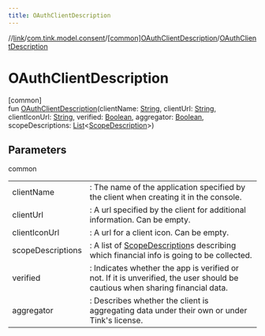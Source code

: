 ```yaml
---
title: OAuthClientDescription
---
```

//[link](../../../index.html)/[com.tink.model.consent](../index.html)/[[common]OAuthClientDescription](index.html)/[OAuthClientDescription](-o-auth-client-description.html)



# OAuthClientDescription



[common]\
fun [OAuthClientDescription](-o-auth-client-description.html)(clientName: [String](https://kotlinlang.org/api/latest/jvm/stdlib/kotlin/-string/index.html), clientUrl: [String](https://kotlinlang.org/api/latest/jvm/stdlib/kotlin/-string/index.html), clientIconUrl: [String](https://kotlinlang.org/api/latest/jvm/stdlib/kotlin/-string/index.html), verified: [Boolean](https://kotlinlang.org/api/latest/jvm/stdlib/kotlin/-boolean/index.html), aggregator: [Boolean](https://kotlinlang.org/api/latest/jvm/stdlib/kotlin/-boolean/index.html), scopeDescriptions: [List](https://kotlinlang.org/api/latest/jvm/stdlib/kotlin.collections/-list/index.html)&lt;[ScopeDescription](../[common]-scope-description/index.html)&gt;)



## Parameters


common

| | |
|---|---|
| clientName | : The name of the application specified by the client when creating it in the console. |
| clientUrl | : A url specified by the client for additional information. Can be empty. |
| clientIconUrl | : A url for a client icon. Can be empty. |
| scopeDescriptions | : A list of [ScopeDescription](../[common]-scope-description/index.html)s describing which financial info is going to be collected. |
| verified | : Indicates whether the app is verified or not. If it is unverified, the user should be cautious when sharing financial data. |
| aggregator | : Describes whether the client is aggregating data under their own or under Tink's license. |




